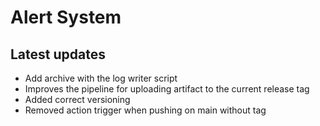 # Alert System 

## Latest updates 

* Add archive with the log writer script
* Improves the pipeline for uploading artifact to the current release tag
* Added correct versioning
* Removed action trigger when pushing on main without tag
